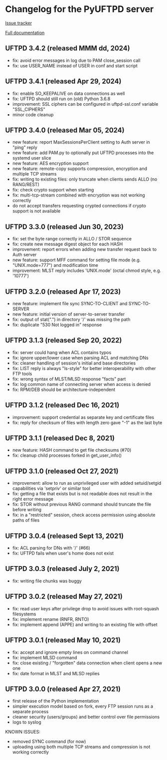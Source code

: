 Changelog for the PyUFTPD server
================================

[Issue tracker](https://github.com/UNICORE-EU/uftp/issues)

[Full documentation](https://uftp-docs.readthedocs.io)

UFTPD 3.4.2 (released MMM dd, 2024)
-----------------------------------
 - fix: avoid error messages in log due to PAM close_session call
 - fix: use USER_NAME instead of USER in conf and start script

UFTPD 3.4.1 (released Apr 29, 2024)
-----------------------------------
 - fix: enable SO_KEEPALIVE on data connections as well
 - fix: UFTPD should still run on (old) Python 3.6.8
 - improvement: SSL ciphers can be configured in uftpd-ssl.conf variable "SSL_CIPHERS"
 - minor code cleanup

UFTPD 3.4.0 (released Mar 05, 2024)
-----------------------------------
 - new feature: report MaxSessionsPerClient setting to Auth server in "ping" reply
 - new feature: add PAM.py to optionally put UFTPD processes into the systemd user slice
 - new feature: AES encryption support
 - new feature: remote-copy supports compression, encryption and multiple TCP streams
 - fix: writing to existing files: only truncate when clients sends ALLO (no RANG/REST)
 - fix: check crypto support when starting
 - fix: multi-tcp-stream combined with encryption was not working correctly
 - do not accept transfers requesting crypted connections if crypto support is not available

UFTPD 3.3.0 (released Jun 30, 2023)
-----------------------------------
 - fix: set the byte range correctly in ALLO / STOR sequence
 - fix: create new message digest object for each HASH
 - improvement: report errors when adding new transfer request back to Auth server
 - new feature: support MFF command for setting file mode (e.g. "UNIX.mode=777") and modification time
 - improvement: MLST reply includes 'UNIX.mode' (octal chmod style, e.g. '10777')

UFTPD 3.2.0 (released Apr 17, 2023)
-----------------------------------
 - new feature: implement file sync SYNC-TO-CLIENT and SYNC-TO-SERVER
 - new feature: initial version of server-to-server transfer
 - fix: output of stat(".") in directory '/' was missing the path
 - fix: duplicate "530 Not logged in" response
 
UFTPD 3.1.3 (released Sep 20, 2022)
-----------------------------------
 - fix: server could hang when ACL contains typos
 - fix: ignore upper/lower case when parsing ACL and matching DNs
 - fix: cleaner handling of session's initial and base directories
 - fix: LIST reply is always "ls-style" for better interoperability with other FTP tools
 - fix: wrong syntax of MLST/MLSD response "facts" part
 - fix: log common name of connecting server when access is denied
 - fix: RPM/DEB should be architecture-independent

UFTPD 3.1.2 (released Dec 16, 2021)
-----------------------------------
 - improvement: support credential as separate key and certificate files
 - fix: reply for checksum of files with length zero gave "-1" as the last byte

UFTPD 3.1.1 (released Dec 8, 2021)
-----------------------------------
 - new feature: HASH command to get file checksums (#70)
 - fix: cleanup child processes forked in get_user_info()

UFTPD 3.1.0 (released Oct 27, 2021)
------------------------------------
 - improvement: allow to run as unprivileged user with added
   setuid/setgid capabilities via 'setpriv' or similar tool
 - fix: getting a file that exists but is not readable does
   not result in the right error message
 - fix: STOR without previous RANG command should truncate 
   the file before writing
 - fix: in a "restricted" session, check access permission using
   absolute paths of files

UFTPD 3.0.4 (released Sept 13, 2021)
------------------------------------
 - fix: ACL parsing for DNs with '/' (#66)
 - fix: UFTPD fails when user's home does not exist

UFTPD 3.0.3 (released July 2, 2021)
-----------------------------------
 - fix: writing file chunks was buggy
 
UFTPD 3.0.2 (released May 27, 2021)
-----------------------------------
 - fix: read user keys after privilege drop to avoid issues with root-squash filesystems
 - fix: implement rename (RNFR, RNTO)
 - fix: implement append (APPE) and writing to an existing file with offset

UFTPD 3.0.1 (released May 10, 2021)
----------------------------------
 - fix: accept and ignore empty lines on command channel
 - fix: implement MLSD command
 - fix: close existing / "forgotten" data connection when client opens a new one
 - fix: date format in MLST and MLSD replies

UFTPD 3.0.0 (released Apr 27, 2021)
----------------------------------
 - first release of the Python implementation
 - simpler execution model based on fork, every FTP session runs as a separate process
 - cleaner security (users/groups) and better control over file permissions
 - logs to syslog

KNOWN ISSUES:
 - removed SYNC command (for now)
 - uploading using both multiple TCP streams and compression is not working correctly

